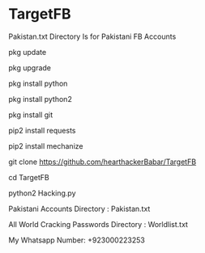 # TargetFB

Pakistan.txt Directory Is for Pakistani FB Accounts

pkg update

pkg upgrade

pkg install python

pkg install python2

pkg install git

pip2 install requests

pip2 install mechanize

git clone https://github.com/hearthackerBabar/TargetFB

cd TargetFB

python2 Hacking.py

Pakistani Accounts Directory : Pakistan.txt

All World Cracking Passwords Directory : Worldlist.txt


My Whatsapp Number: +923000223253
